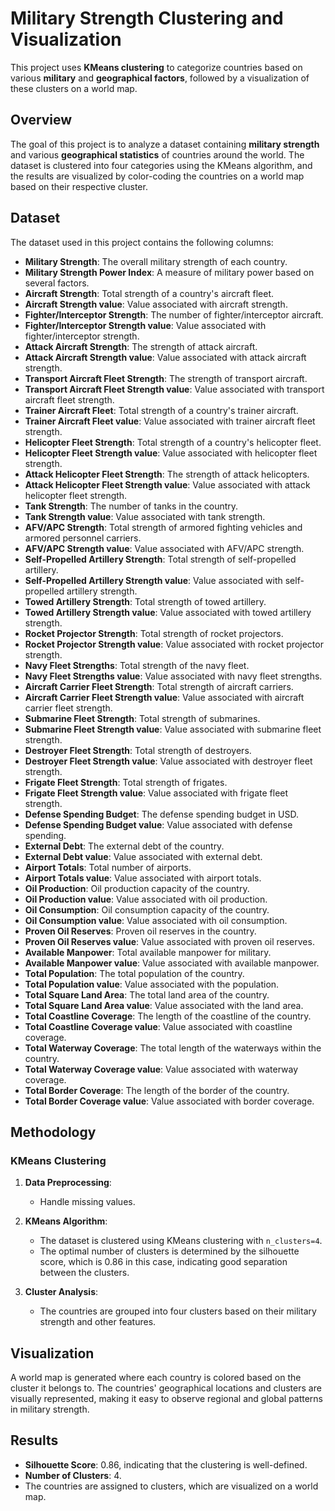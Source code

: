# Military Strength Clustering and Visualization

This project uses **KMeans clustering** to categorize countries based on various **military** and **geographical factors**, followed by a visualization of these clusters on a world map.

## Overview
The goal of this project is to analyze a dataset containing **military strength** and various **geographical statistics** of countries around the world. The dataset is clustered into four categories using the KMeans algorithm, and the results are visualized by color-coding the countries on a world map based on their respective cluster.

## Dataset
The dataset used in this project contains the following columns:

* **Military Strength**: The overall military strength of each country.
* **Military Strength Power Index**: A measure of military power based on several factors.
* **Aircraft Strength**: Total strength of a country's aircraft fleet.
* **Aircraft Strength value**: Value associated with aircraft strength.
* **Fighter/Interceptor Strength**: The number of fighter/interceptor aircraft.
* **Fighter/Interceptor Strength value**: Value associated with fighter/interceptor strength.
* **Attack Aircraft Strength**: The strength of attack aircraft.
* **Attack Aircraft Strength value**: Value associated with attack aircraft strength.
* **Transport Aircraft Fleet Strength**: The strength of transport aircraft.
* **Transport Aircraft Fleet Strength value**: Value associated with transport aircraft fleet strength.
* **Trainer Aircraft Fleet**: Total strength of a country's trainer aircraft.
* **Trainer Aircraft Fleet value**: Value associated with trainer aircraft fleet strength.
* **Helicopter Fleet Strength**: Total strength of a country's helicopter fleet.
* **Helicopter Fleet Strength value**: Value associated with helicopter fleet strength.
* **Attack Helicopter Fleet Strength**: The strength of attack helicopters.
* **Attack Helicopter Fleet Strength value**: Value associated with attack helicopter fleet strength.
* **Tank Strength**: The number of tanks in the country.
* **Tank Strength value**: Value associated with tank strength.
* **AFV/APC Strength**: Total strength of armored fighting vehicles and armored personnel carriers.
* **AFV/APC Strength value**: Value associated with AFV/APC strength.
* **Self-Propelled Artillery Strength**: Total strength of self-propelled artillery.
* **Self-Propelled Artillery Strength value**: Value associated with self-propelled artillery strength.
* **Towed Artillery Strength**: Total strength of towed artillery.
* **Towed Artillery Strength value**: Value associated with towed artillery strength.
* **Rocket Projector Strength**: Total strength of rocket projectors.
* **Rocket Projector Strength value**: Value associated with rocket projector strength.
* **Navy Fleet Strengths**: Total strength of the navy fleet.
* **Navy Fleet Strengths value**: Value associated with navy fleet strengths.
* **Aircraft Carrier Fleet Strength**: Total strength of aircraft carriers.
* **Aircraft Carrier Fleet Strength value**: Value associated with aircraft carrier fleet strength.
* **Submarine Fleet Strength**: Total strength of submarines.
* **Submarine Fleet Strength value**: Value associated with submarine fleet strength.
* **Destroyer Fleet Strength**: Total strength of destroyers.
* **Destroyer Fleet Strength value**: Value associated with destroyer fleet strength.
* **Frigate Fleet Strength**: Total strength of frigates.
* **Frigate Fleet Strength value**: Value associated with frigate fleet strength.
* **Defense Spending Budget**: The defense spending budget in USD.
* **Defense Spending Budget value**: Value associated with defense spending.
* **External Debt**: The external debt of the country.
* **External Debt value**: Value associated with external debt.
* **Airport Totals**: Total number of airports.
* **Airport Totals value**: Value associated with airport totals.
* **Oil Production**: Oil production capacity of the country.
* **Oil Production value**: Value associated with oil production.
* **Oil Consumption**: Oil consumption capacity of the country.
* **Oil Consumption value**: Value associated with oil consumption.
* **Proven Oil Reserves**: Proven oil reserves in the country.
* **Proven Oil Reserves value**: Value associated with proven oil reserves.
* **Available Manpower**: Total available manpower for military.
* **Available Manpower value**: Value associated with available manpower.
* **Total Population**: The total population of the country.
* **Total Population value**: Value associated with the population.
* **Total Square Land Area**: The total land area of the country.
* **Total Square Land Area value**: Value associated with the land area.
* **Total Coastline Coverage**: The length of the coastline of the country.
* **Total Coastline Coverage value**: Value associated with coastline coverage.
* **Total Waterway Coverage**: The total length of the waterways within the country.
* **Total Waterway Coverage value**: Value associated with waterway coverage.
* **Total Border Coverage**: The length of the border of the country.
* **Total Border Coverage value**: Value associated with border coverage.

## Methodology

### KMeans Clustering

1. **Data Preprocessing**:
   * Handle missing values.

2. **KMeans Algorithm**:
   * The dataset is clustered using KMeans clustering with `n_clusters=4`.
   * The optimal number of clusters is determined by the silhouette score, which is 0.86 in this case, indicating good separation between the clusters.

3. **Cluster Analysis**:
   * The countries are grouped into four clusters based on their military strength and other features.

## Visualization
A world map is generated where each country is colored based on the cluster it belongs to. The countries' geographical locations and clusters are visually represented, making it easy to observe regional and global patterns in military strength.

## Results
* **Silhouette Score**: 0.86, indicating that the clustering is well-defined.
* **Number of Clusters**: 4.
* The countries are assigned to clusters, which are visualized on a world map.


